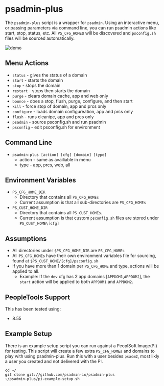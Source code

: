 # psadmin-plus 
The `psadmin-plus` script is a wrapper for `psadmin`. Using an interactive menu, or passing parameters via command line, you can run psadmin actions like start, stop, status, etc. All `PS_CFG_HOME`s will be discovered and `psconfig.sh` files will be sourced automatically.

![demo](http://g.recordit.co/3UKuOWFsk9.gif)

## Menu Actions
* `status` - gives the status of a domain
* `start` - starts the domain
* `stop` - stops the domain
* `restart` - stops then starts the domain
* `purge` - clears domain cache, app and web only
* `bounce` - does a stop, flush, purge, configure, and then start
* `kill` - force stop of domain, app and prcs only
* `configure` - loads domain configureation, app and prcs only
* `flush` - runs cleanipc, app and prcs only
* `psadmin` - source psconfig.sh and run psadmin
* `psconfig` - edit psconfig.sh for environment

## Command Line 
* `psadmin-plus [action] [cfg] [domain] [type]`
    * action - same as availiable in menu
	* type - app, prcs, web, all

## Environment Variables
* `PS_CFG_HOME_DIR`
    * Directory that contains all `PS_CFG_HOMEs`
    * Current assumption is that all sub-directories are `PS_CFG_HOMEs`
* `PS_CUST_HOME_DIR`
    * Directory that contains all `PS_CUST_HOMEs`.
	* Current assumption is that custom `psconfig.sh` files are stored under `PS_CUST_HOME\[cfg]`

## Assumptions
* All directories under `$PS_CFG_HOME_DIR` are `PS_CFG_HOMEs`
* All `PS_CFG_HOMEs` have their own environment variables file for sourcing, found at `$PS_CUST_HOME/[cfg]/psconfig.sh`
* If you have more than 1 domain per `PS_CFG_HOME` and type, actions will be applied to all.
    * Example: If the `dev` cfg has 2 app domains [`APPDOM1`,`APPDOM2`], the `start` action will be applied to both `APPDOM1` and `APPDOM2`.

## PeopleTools Support
This has been tested using:
* 8.55

## Example Setup
There is an example setup script you can run against a PeoplSoft Image(PI) for testing. This script will create a few extra `PS_CFG_HOMEs` and domains to play with using psadmin-plus. Run this with a user besides `psadm2`, most likly a user you created and not delivered with the PI.

```
cd ~/
git clone git://github.com/psadmin-io/psadmin-plus
~/psadmin-plus/pi-example-setup.sh
```

